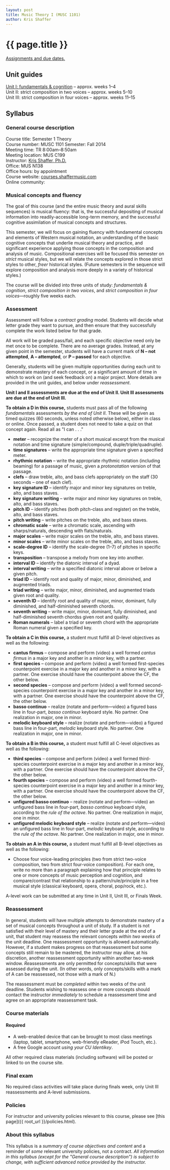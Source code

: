 ```yaml
---
layout: post
title: Music Theory I (MUSC 1101)
author: Kris Shaffer
---
```


# {{ page.title }} #

[Assignments and due dates.](mt1-assign.html)

## Unit guides ##

[Unit I: fundamentals & cognition](mt1-unit1.html) – approx. weeks 1–4  
Unit II: strict composition in two voices – approx. weeks 5–10  
Unit III: strict composition in four voices – approx. weeks 11–15

## Syllabus ##

### General course description ###

Course title: Semester 1 Theory  
Course number: MUSC 1101
Semester: Fall 2014  
Meeting time: TR 8:00am–8:50am  
Meeting location: MUS C199  
Instructor: [Kris Shaffer, Ph.D.](http://kris.shaffermusic.com)  
Office: MUS N138  
Office hours: by appointment  
Course website: [courses.shaffermusic.com](http://courses.shaffermusic.com/)  
Online community: 

### Musical concepts and fluency ###

The goal of this course (and the entire music theory and aural skills sequences) is musical fluency: that is, the successful depositing of musical information into readily-accessible long-term memory, and the successful cognitive assimilation of musical concepts and structures. 

This semester, we will focus on gaining fluency with fundamental concepts and elements of Western musical notation, an understanding of the basic cognitive concepts that underlie musical theory and practice, and significant experience applying those concepts in the composition and analysis of music. Compositional exercises will be focused this semester on *strict* musical styles, but we will relate the concepts explored in those strict styles to other, *freer* historical styles. (Future semesters in the sequence will explore composition and analysis more deeply in a variety of historical styles.) 

The course will be divided into three units of study: *fundamentals & cognition*, *strict composition in two voices*, and *strict composition in four voices*—roughly five weeks each.

### Assessment ###

Assessment will follow a *contract grading* model. Students will decide what letter grade they want to pursue, and then ensure that they successfully complete the work listed below for that grade. 

All work will be graded pass/fail, and each specific objective need only be met once to be complete. There are no average grades. Instead, at any given point in the semester, students will have a current mark of **N – not attempted**, **A – attempted**, or **P – passed** for each objective.

Generally, students will be given multiple opportunities during each unit to demonstrate mastery of each concept, or a significant amount of time in which to work on (and seek feedback on) a major project. More details are provided in the unit guides, and below under *reassessment*.

**Unit I and II assessments are due at the end of Unit II. Unit III assessments are due at the end of Unit III.**

**To obtain a D in this course,** students must pass all of the following *fundamentals* assessments *by the end of Unit II*. These will be given as timed quizzes (60 seconds, unless noted otherwise below), either in class or online. Once passed, a student does not need to take a quiz on that concept again. Read all as "I can . . ."

- **meter** – recognize the meter of a short musical excerpt from the musical notation and time signature (simple/compound, duple/triple/quadruple).  
- **time signatures** – write the appropriate time signature given a specified meter.  
- **rhythmic notation** – write the appropriate rhythmic notation (including beaming) for a passage of music, given a *protonotation* version of that passage.  
- **clefs** – draw treble, alto, and bass clefs appropriately on the staff (30 seconds – one of each clef).  
- **key signature ID** – identify major and minor key signatures on treble, alto, and bass staves.  
- **key signature writing** – write major and minor key signatures on treble, alto, and bass staves.  
- **pitch ID** – identify pitches (both pitch-class and register) on the treble, alto, and bass staves.  
- **pitch writing** – write pitches on the treble, alto, and bass staves.  
- **chromatic scale** – write a chromatic scale, ascending with sharps/naturals, descending with flats/naturals.  
- **major scales** – write major scales on the treble, alto, and bass staves.  
- **minor scales** – write minor scales on the treble, alto, and bass staves.  
- **scale-degree ID** – identify the scale-degree (1–7) of pitches in specific keys.  
- **transposition** – transpose a melody from one key into another.  
- **interval ID** – identify the diatonic interval of a dyad.  
- **interval writing** – write a specified diatonic interval above or below a given pitch.  
- **triad ID** – identify root and quality of major, minor, diminished, and augmented triads.  
- **triad writing** – write major, minor, diminished, and augmented triads given root and quality.  
- **seventh ID** – identify root and quality of major, minor, dominant, fully diminished, and half-diminished seventh chords.  
- **seventh writing** – write major, minor, dominant, fully diminished, and half-diminished seventh chordss given root and quality.  
- **Roman numerals** – label a triad or seventh chord with the appropriate Roman numeral given a specified key.

**To obtain a C in this course,** a student must fulfill all D-level objectives as well as the following:

- **cantus firmus** – compose and perform (video) a well formed *cantus firmus* in a major key and another in a minor key, with a partner.  
- **first species** – compose and perform (video) a well formed first-species counterpoint exercise in a major key and another in a minor key, with a partner. One exercise should have the counterpoint above the CF, the other below.  
- **second species** – compose and perform (video) a well formed second-species counterpoint exercise in a major key and another in a minor key, with a partner. One exercise should have the counterpoint above the CF, the other below.  
- **basso continuo** – realize (notate and perform—video) a figured bass line in four-part, *basso continuo* keyboard style. No partner. One realization in major, one in minor.  
- **melodic keyboard style** – realize (notate and perform—video) a figured bass line in four-part, *melodic* keyboard style. No partner. One realization in major, one in minor.  

**To obtain a B in this course,** a student must fulfill all C-level objectives as well as the following:

- **third species** – compose and perform (video) a well formed third-species counterpoint exercise in a major key and another in a minor key, with a partner. One exercise should have the counterpoint above the CF, the other below.  
- **fourth species** – compose and perform (video) a well formed fourth-species counterpoint exercise in a major key and another in a minor key, with a partner. One exercise should have the counterpoint above the CF, the other below.  
- **unfigured basso continuo** – realize (notate and perform—video) an unfigured bass line in four-part, *basso continuo* keyboard style, according to the *rule of the octave*. No partner. One realization in major, one in minor.  
- **unfigured melodic keyboard style** – realize (notate and perform—video) an unfigured bass line in four-part, *melodic* keyboard style, according to the *rule of the octave*. No partner. One realization in major, one in minor.  

**To obtain an A in this course,** a student must fulfill all B-level objectives as well as the following:

- Choose four voice-leading principles (two from strict two-voice composition, two from strict four-voice composition). For each one, write no more than a paragraph explaining how that principle relates to one or more concepts of music perception and cognition, and compare/contrast that relationship to a pattern/rule/principle in a free musical style (classical keyboard, opera, choral, pop/rock, etc.).

A-level work can be submitted at any time in Unit II, Unit III, or Finals Week.

### Reassessment ###

In general, students will have multiple attempts to demonstrate mastery of a set of musical concepts throughout a unit of study. If a student is not satisfied with their level of mastery and their letter grade at the end of a unit, that student may reassess the relevant concepts *within two weeks* of the unit deadline. One reassessment opportunity is allowed automatically. However, if a student makes progress on that reassessment but some concepts still remain to be mastered, the instructor may allow, at his discretion, another reassessment opportunity within another two-week window. *Re*assessments are only permitted for concepts/skills that were assessed during the unit. (In other words, only concepts/skills with a mark of A can be reassessed, not those with a mark of N.)

The reassessment must be *completed* within two weeks of the unit deadline. Students wishing to reassess one or more concepts should contact the instructor *immediately* to schedule a reassessment time and agree on an appropriate reassessment task.

### Course materials ###

#### Required ####

- A web-enabled device that can be brought to most class meetings (laptop, tablet, smartphone, web-friendly eReader, iPod Touch, etc.).  
- A free Google account *using your CU Identikey*.  

All other required class materials (including software) will be posted or linked to on the course site.

### Final exam ###

No required class activities will take place during finals week, only Unit III reassessments and A-level submissions.

### Policies ###

For instructor and university policies relevant to this course, please see [this page]({{ root_url }}/policies.html).

### About this syllabus ###

This syllabus is a *summary of course objectives and content* and a reminder of *some* relevant university policies, not a contract. *All information in this syllabus (except for the "General course description") is subject to change, with sufficient advanced notice provided by the instructor.*